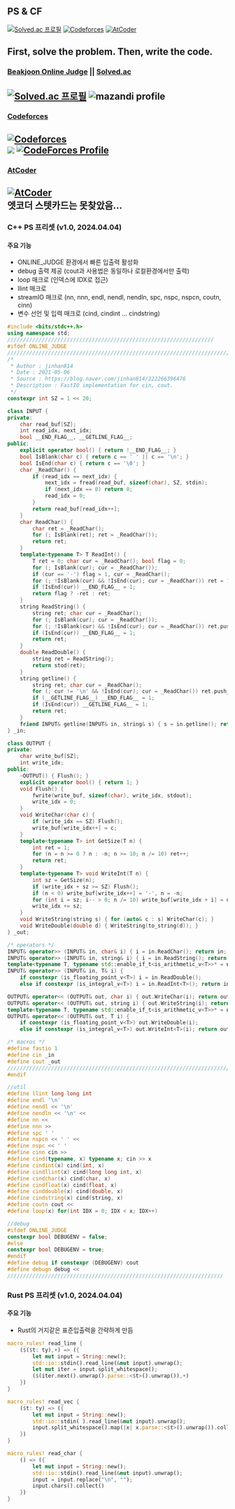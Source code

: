 ## PS & CF
[![Solved.ac
프로필](http://mazassumnida.wtf/api/mini/generate_badge?boj=zlfn)](https://solved.ac/zlfn)
[![Codeforces](https://badges.joonhyung.xyz/codeforces/zlfn.svg)](https://codeforces.com/profile/zlfn)
[![AtCoder](https://badges.joonhyung.xyz/atcoder/zlfn.svg)](https://atcoder.jp/zlfn/topology)

## First, solve the problem. Then, write the code.
### [Beakjoon Online Judge](boj.kr) ||  [Solved.ac](solved.ac)

[![Solved.ac
프로필](http://mazassumnida.wtf/api/v2/generate_badge?boj=zlfn)](https://solved.ac/zlfn)
![mazandi profile](http://mazandi.herokuapp.com/api?handle=zlfn&theme=cold)
---------------------------
### [Codeforces](codeforces.com)
[![Codeforces](https://badges.joonhyung.xyz/codeforces/zlfn.svg)](https://codeforces.com/profile/zlfn)  
![](https://raw.githubusercontent.com/zlfn/cf-stats/main/output/light_card.svg)
[![CodeForces Profile](https://cf.leed.at?id=zlfn)](https://codeforces.com/profile/zlfn)
--------------------------
### [AtCoder](atcoder.jp)
[![AtCoder](https://badges.joonhyung.xyz/atcoder/zlfn.svg)](https://atcoder.jp/zlfn/topology)  
엣코더 스텟카드는 못찾았음...
--------------------------
### C++ PS 프리셋 (v1.0, 2024.04.04)
#### 주요 기능
* ONLINE_JUDGE 환경에서 빠른 입출력 활성화
* debug 출력 제공 (cout과 사용법은 동일하나 로컬환경에서만 출력)
* loop 매크로 (인덱스에 IDX로 접근)
* llint 매크로
* streamIO 매크로 (nn, nnn, endl, nendl, nendln, spc, nspc, nspcn, coutn, cinn)
* 변수 선언 및 입력 매크로 (cind, cindint ... cindstring)

```cpp
#include <bits/stdc++.h>
using namespace std;
//////////////////////////////////////////////////////////////////
#ifdef ONLINE_JUDGE
/////////////////////////////////////////////////////////////////////////////////////////////
/*
 * Author : jinhan814
 * Date : 2021-05-06
 * Source : https://blog.naver.com/jinhan814/222266396476
 * Description : FastIO implementation for cin, cout.
 */
constexpr int SZ = 1 << 20;

class INPUT {
private:
    char read_buf[SZ];
    int read_idx, next_idx;
    bool __END_FLAG__, __GETLINE_FLAG__;
public:
    explicit operator bool() { return !__END_FLAG__; }
    bool IsBlank(char c) { return c == ' ' || c == '\n'; }
    bool IsEnd(char c) { return c == '\0'; }
    char _ReadChar() {
        if (read_idx == next_idx) {
            next_idx = fread(read_buf, sizeof(char), SZ, stdin);
            if (next_idx == 0) return 0;
            read_idx = 0;
        }
        return read_buf[read_idx++];
    }
    char ReadChar() {
        char ret = _ReadChar();
        for (; IsBlank(ret); ret = _ReadChar());
        return ret;
    }
    template<typename T> T ReadInt() {
        T ret = 0; char cur = _ReadChar(); bool flag = 0;
        for (; IsBlank(cur); cur = _ReadChar());
        if (cur == '-') flag = 1, cur = _ReadChar();
        for (; !IsBlank(cur) && !IsEnd(cur); cur = _ReadChar()) ret = 10 * ret + (cur & 15);
        if (IsEnd(cur)) __END_FLAG__ = 1;
        return flag ? -ret : ret;
    }
    string ReadString() {
        string ret; char cur = _ReadChar();
        for (; IsBlank(cur); cur = _ReadChar());
        for (; !IsBlank(cur) && !IsEnd(cur); cur = _ReadChar()) ret.push_back(cur);
        if (IsEnd(cur)) __END_FLAG__ = 1;
        return ret;
    }
    double ReadDouble() {
        string ret = ReadString();
        return stod(ret);
    }
    string getline() {
        string ret; char cur = _ReadChar();
        for (; cur != '\n' && !IsEnd(cur); cur = _ReadChar()) ret.push_back(cur);
        if (__GETLINE_FLAG__) __END_FLAG__ = 1;
        if (IsEnd(cur)) __GETLINE_FLAG__ = 1;
        return ret;
    }
    friend INPUT& getline(INPUT& in, string& s) { s = in.getline(); return in; }
} _in;

class OUTPUT {
private:
    char write_buf[SZ];
    int write_idx;
public:
    ~OUTPUT() { Flush(); }
    explicit operator bool() { return 1; }
    void Flush() {
        fwrite(write_buf, sizeof(char), write_idx, stdout);
        write_idx = 0;
    }
    void WriteChar(char c) {
        if (write_idx == SZ) Flush();
        write_buf[write_idx++] = c;
    }
    template<typename T> int GetSize(T n) {
        int ret = 1;
        for (n = n >= 0 ? n : -n; n >= 10; n /= 10) ret++;
        return ret;
    }
    template<typename T> void WriteInt(T n) {
        int sz = GetSize(n);
        if (write_idx + sz >= SZ) Flush();
        if (n < 0) write_buf[write_idx++] = '-', n = -n;
        for (int i = sz; i-- > 0; n /= 10) write_buf[write_idx + i] = n % 10 | 48;
        write_idx += sz;
    }
    void WriteString(string s) { for (auto& c : s) WriteChar(c); }
    void WriteDouble(double d) { WriteString(to_string(d)); }
} _out;

/* operators */
INPUT& operator>> (INPUT& in, char& i) { i = in.ReadChar(); return in; }
INPUT& operator>> (INPUT& in, string& i) { i = in.ReadString(); return in; }
template<typename T, typename std::enable_if_t<is_arithmetic_v<T>>* = nullptr>
INPUT& operator>> (INPUT& in, T& i) {
    if constexpr (is_floating_point_v<T>) i = in.ReadDouble();
    else if constexpr (is_integral_v<T>) i = in.ReadInt<T>(); return in; }

OUTPUT& operator<< (OUTPUT& out, char i) { out.WriteChar(i); return out; }
OUTPUT& operator<< (OUTPUT& out, string i) { out.WriteString(i); return out; }
template<typename T, typename std::enable_if_t<is_arithmetic_v<T>>* = nullptr>
OUTPUT& operator<< (OUTPUT& out, T i) {
    if constexpr (is_floating_point_v<T>) out.WriteDouble(i);
    else if constexpr (is_integral_v<T>) out.WriteInt<T>(i); return out; }

/* macros */
#define fastio 1
#define cin _in
#define cout _out
/////////////////////////////////////////////////////////////////////////////////////////////
#endif

//util
#define llint long long int
#define endl '\n'
#define nendl << '\n'
#define nendln << '\n' <<
#define nn <<
#define nnn >>
#define spc ' '
#define nspcn << ' ' <<
#define nspc << ' '
#define cinn cin >>
#define cind(typename, x) typename x; cin >> x
#define cindint(x) cind(int, x)
#define cindllint(x) cind(long long int, x)
#define cindchar(x) cind(char, x)
#define cindfloat(x) cind(float, x)
#define cinddouble(x) cind(double, x)
#define cindstring(x) cind(string, x)
#define coutn cout <<
#define loop(x) for(int IDX = 0; IDX < x; IDX++)

//debug
#ifdef ONLINE_JUDGE
constexpr bool DEBUGENV = false;
#else
constexpr bool DEBUGENV = true;
#endif
#define debug if constexpr (DEBUGENV) cout
#define debugn debug <<
/////////////////////////////////////////////////////////////////////
```

### Rust PS 프리셋 (v1.0, 2024.04.04)
#### 주요 기능
* Rust의 거지같은 표준입출력을 간략하게 만듬

```rs
macro_rules! read_line {
    ($($t: ty),+) => ({
        let mut input = String::new();
        std::io::stdin().read_line(&mut input).unwrap();
        let mut iter = input.split_whitespace();
        ($(iter.next().unwrap().parse::<$t>().unwrap()),+)
    })
}

macro_rules! read_vec {
    ($t: ty) => ({
        let mut input = String::new();
        std::io::stdin( ).read_line(&mut input).unwrap();
        input.split_whitespace().map(|x| x.parse::<$t>().unwrap()).collect()
    })
}

macro_rules! read_char {
    () => ({
        let mut input = String::new();
        std::io::stdin().read_line(&mut input).unwrap();
        input = input.replace("\n", "");
        input.chars().collect()
    })
}
```
